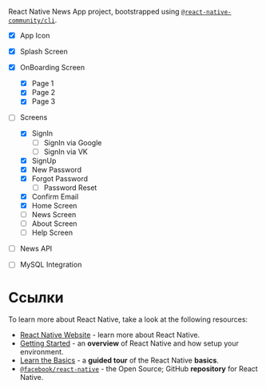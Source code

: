 React Native News App project, bootstrapped using [`@react-native-community/cli`](https://github.com/react-native-community/cli).


- [x] App Icon
- [x] Splash Screen
- [x] OnBoarding Screen
  - [x] Page 1
  - [x] Page 2
  - [x] Page 3  
- [ ] Screens
  - [x] SignIn
    - [ ] SignIn via Google
    - [ ] SignIn via VK
  - [x] SignUp
  - [x] New Password
  - [x] Forgot Password
    - [ ] Password Reset
  - [x] Confirm Email
  - [x] Home Screen
  - [ ] News Screen
  - [ ] About Screen
  - [ ] Help Screen
- [ ] News API
- [ ] MySQL Integration



# Ссылки

To learn more about React Native, take a look at the following resources:

- [React Native Website](https://reactnative.dev) - learn more about React Native.
- [Getting Started](https://reactnative.dev/docs/environment-setup) - an **overview** of React Native and how setup your environment.
- [Learn the Basics](https://reactnative.dev/docs/getting-started) - a **guided tour** of the React Native **basics**.
- [`@facebook/react-native`](https://github.com/facebook/react-native) - the Open Source; GitHub **repository** for React Native.
